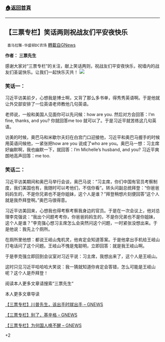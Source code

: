 ###  [:house:返回首頁](https://github.com/ourhimalayas/txt)
---

## 【三票专栏】笑话两则祝战友们平安夜快乐
` 喜马拉雅-华盛顿DC农场` [轉載自GNews](https://gnews.org/zh-hans/682754/)

**作者： 三票先生**

感谢大家对“三票专栏”的关注，献上笑话两则，祝战友们平安夜快乐，祝墙内的战友们圣诞快乐。让我们一起快乐灭共！
![]()![](https://gnews-media-offload.s3.amazonaws.com/wp-content/uploads/2020/12/17160329/%E4%B8%89%E7%A5%A8%E4%B8%93%E6%A0%8F-1.png)
### **笑话一：**

习近平访美前夕，心想我是博士啊，又背了那么多书单，得秀秀英语啊。于是他就让外交部安排了一位英语老师教他几句英语。

老师说，一般和美国人见面你可以先问候：how are you. 然后对方会回答：I‘m fine, thanks, and you? 你就回答me too 就可以了。于是习近平就苦练这几句英语。

访美的时候，奥巴马和米歇尔夫妇在白宫门口迎接他，习近平和奥巴马握手的时候用英语问候他，一紧张把how are you 说成了who are you。奥巴马一想：习主席好幽默啊，我也幽默一下，就回答：I’m Michelle’s husband, and you? 习近平爽朗地高声回答：me too.

### **笑话二：**

习近平访美期间和奥巴马举行会谈，奥巴马说：“习主席，你们中国有官员考察制度，我们美国也有，我随时可以考他们，不信你看”。转头问副总统拜登：“你爸爸妈妈生的，不是你兄弟也不是你姐妹，这个人是谁？”拜登稍想片刻便回答“这个人就是我乔拜登啊。”奥巴马很得意。

习近平访美回来，心想我也得考察考察我身边的官员。于是在一次会议上，他对总理李克强说：“我出个问题考考你，你爸爸妈妈生的，不是你兄弟也不是你姐妹，这个人是谁？”李克强心想习主席怎么会突然问这个问题，一时紧张没想出来。于是他说：我先上个厕所。

在厕所里他想：都说王岐山鬼机灵，他肯定会知道答案。于是他拿出手机给王岐山打电话问了这个问题。王岐山不愧是鬼聪明，立即回答：就是我王岐山啊。

于是李克强立即回到会议室对习近平说：习主席，我想出来了，这个人是王岐山。

这时只见习近平哈哈哈大笑说：我一猜就知道你肯定会答错，怎么可能是王岐山呢？这个人是乔拜登！

阅读本人更多文章请搜索“三票先生“

本人更多文章导读

[【三票专栏】川普先生，该出手时就出手 – GNEWS](https://gnews.org/zh-hans/666441/)

[【三票专栏】别了，基辛格 – GNEWS](https://gnews.org/zh-hans/595472/)

[【三票专栏】为何国人唤不醒 – GNEWS](https://gnews.org/zh-hans/617393/)

+2
